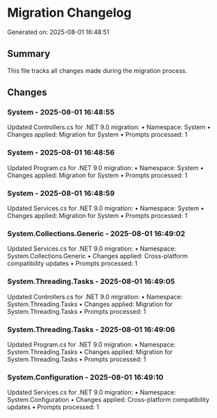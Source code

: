 # Migration Changelog

Generated on: 2025-08-01 16:48:51

## Summary
This file tracks all changes made during the migration process.

## Changes

### System - 2025-08-01 16:48:55
Updated Controllers.cs for .NET 9.0 migration:
• Namespace: System
• Changes applied: Migration for System
• Prompts processed: 1

### System - 2025-08-01 16:48:56
Updated Program.cs for .NET 9.0 migration:
• Namespace: System
• Changes applied: Migration for System
• Prompts processed: 1

### System - 2025-08-01 16:48:59
Updated Services.cs for .NET 9.0 migration:
• Namespace: System
• Changes applied: Migration for System
• Prompts processed: 1

### System.Collections.Generic - 2025-08-01 16:49:02
Updated Services.cs for .NET 9.0 migration:
• Namespace: System.Collections.Generic
• Changes applied: Cross-platform compatibility updates
• Prompts processed: 1

### System.Threading.Tasks - 2025-08-01 16:49:05
Updated Controllers.cs for .NET 9.0 migration:
• Namespace: System.Threading.Tasks
• Changes applied: Migration for System.Threading.Tasks
• Prompts processed: 1

### System.Threading.Tasks - 2025-08-01 16:49:06
Updated Program.cs for .NET 9.0 migration:
• Namespace: System.Threading.Tasks
• Changes applied: Migration for System.Threading.Tasks
• Prompts processed: 1

### System.Configuration - 2025-08-01 16:49:10
Updated Services.cs for .NET 9.0 migration:
• Namespace: System.Configuration
• Changes applied: Cross-platform compatibility updates
• Prompts processed: 1
